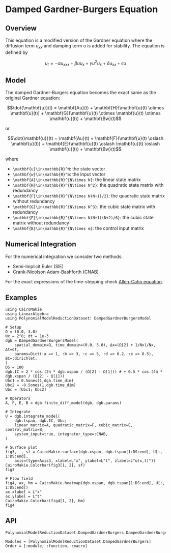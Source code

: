 # Damped Gardner-Burgers Equation


## Overview

This equation is a modified version of the Gardner equation where the diffusion term $u_{xx}$ and damping term $u$ is added for stability. The equation is defined by

```math
u_t = -\alpha u_{xxx} + \beta uu_x + \gamma u^2 u_{x} + \delta u_{xx} + \epsilon u
```

## Model

The damped Gardner-Burgers equation becomes the exact same as the original Gardner equation:

```math
\dot{\mathbf{u}}(t) = \mathbf{Au}(t) + \mathbf{H}(\mathbf{u}(t) \otimes \mathbf{u}(t)) + \mathbf{G}(\mathbf{u}(t) \otimes \mathbf{u}(t) \otimes \mathbf{u}(t)) + \mathbf{Bw}(t)
```

or 

```math
\dot{\mathbf{u}}(t) = \mathbf{Au}(t) + \mathbf{F}(\mathbf{u}(t) \oslash \mathbf{u}(t)) + \mathbf{E}(\mathbf{u}(t) \oslash \mathbf{u}(t) \oslash \mathbf{u}(t)) + \mathbf{Bw}(t)
```

where
- ``\mathbf{u}\in\mathbb{R}^N``: the state vector
- ``\mathbf{w}\in\mathbb{R}^m``: the input vector
- ``\mathbf{A}\in\mathbb{R}^{N\times N}``: the linear state matrix
- ``\mathbf{H}\in\mathbb{R}^{N\times N^2}``: the quadratic state matrix with redundancy
- ``\mathbf{F}\in\mathbb{R}^{N\times N(N+1)/2}``: the quadratic state matrix without redundancy
- ``\mathbf{G}\in\mathbb{R}^{N\times N^3}``: the cubic state matrix with redundancy
- ``\mathbf{E}\in\mathbb{R}^{N\times N(N+1)(N+2)/6}``: the cubic state matrix without redundancy
- ``\mathbf{B}\in\mathbb{R}^{N\times m}``: the control input matrix

## Numerical Integration

For the numerical integration we consider two methods:
- Semi-Implicit Euler (SIE)
- Crank-Nicolson Adam-Bashforth (CNAB)

For the exact expressions of the time-stepping check [Allen-Cahn equation](allencahn.md).

## Examples

```@example DGB
using CairoMakie
using LinearAlgebra
using PolynomialModelReductionDataset: DampedGardnerBurgersModel

# Setup
Ω = (0.0, 3.0)
Nx = 2^8; dt = 1e-3
dgb = DampedGardnerBurgersModel(
    spatial_domain=Ω, time_domain=(0.0, 3.0), Δx=(Ω[2] + 1/Nx)/Nx, Δt=dt,
    params=Dict(:a => 1, :b => 3, :c => 5, :d => 0.2, :e => 0.5), BC=:dirichlet,
)
DS = 100
dgb.IC = 2 * cos.(2π * dgb.xspan / (Ω[2] - Ω[1])) # + 0.5 * cos.(4π * dgb.xspan / (Ω[2] - Ω[1]))
Ubc1 = 0.5ones(1,dgb.time_dim)
Ubc2 = -0.5ones(1,dgb.time_dim)
Ubc = [Ubc1; Ubc2]

# Operators
A, F, E, B = dgb.finite_diff_model(dgb, dgb.params)

# Integrate
U = dgb.integrate_model(
    dgb.tspan, dgb.IC, Ubc; 
    linear_matrix=A, quadratic_matrix=F, cubic_matrix=E, control_matrix=B,
    system_input=true, integrator_type=:CNAB,
)

# Surface plot
fig3, _, sf = CairoMakie.surface(dgb.xspan, dgb.tspan[1:DS:end], U[:, 1:DS:end], 
    axis=(type=Axis3, xlabel=L"x", ylabel=L"t", zlabel=L"u(x,t)"))
CairoMakie.Colorbar(fig3[1, 2], sf)
fig3
```

```@example DGB
# Flow field
fig4, ax, hm = CairoMakie.heatmap(dgb.xspan, dgb.tspan[1:DS:end], U[:, 1:DS:end])
ax.xlabel = L"x"
ax.ylabel = L"t"
CairoMakie.Colorbar(fig4[1, 2], hm)
fig4
```

## API

```@docs
PolynomialModelReductionDataset.DampedGardnerBurgers.DampedGardnerBurgersModel
```

```@autodocs
Modules = [PolynomialModelReductionDataset.DampedGardnerBurgers]
Order = [:module, :function, :macro]
```